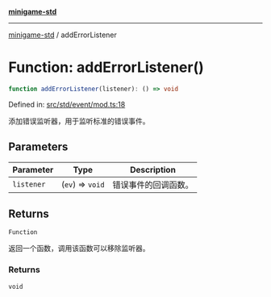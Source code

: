 [**minigame-std**](../README.md)

***

[minigame-std](../README.md) / addErrorListener

# Function: addErrorListener()

```ts
function addErrorListener(listener): () => void
```

Defined in: [src/std/event/mod.ts:18](https://github.com/JiangJie/minigame-std/blob/fdb22241c47c2e98329a4c62befde728957e03ee/src/std/event/mod.ts#L18)

添加错误监听器，用于监听标准的错误事件。

## Parameters

| Parameter | Type | Description |
| ------ | ------ | ------ |
| `listener` | (`ev`) => `void` | 错误事件的回调函数。 |

## Returns

`Function`

返回一个函数，调用该函数可以移除监听器。

### Returns

`void`
